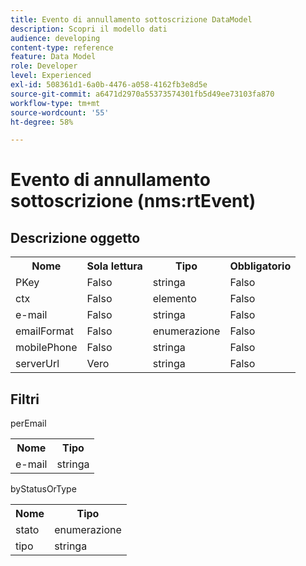```yaml
---
title: Evento di annullamento sottoscrizione DataModel
description: Scopri il modello dati
audience: developing
content-type: reference
feature: Data Model
role: Developer
level: Experienced
exl-id: 508361d1-6a0b-4476-a058-4162fb3e8d5e
source-git-commit: a6471d2970a55373574301fb5d49ee73103fa870
workflow-type: tm+mt
source-wordcount: '55'
ht-degree: 58%

---
```


# Evento di annullamento sottoscrizione (nms:rtEvent)

## Descrizione oggetto

<table>
               <tr>
                  <th>Nome</th>
                  <th>Sola lettura</th>
                  <th>Tipo</th>
                  <th>Obbligatorio</th>
               </tr>
               <tr>
                  <td>PKey</td>
                  <td>Falso</td>
                  <td>stringa</td>
                  <td>Falso</td>
               </tr>
               <tr>
                  <td>ctx</td>
                  <td>Falso</td>
                  <td>elemento</td>
                  <td>Falso</td>
               </tr>
               <tr>
                  <td>e-mail</td>
                  <td>Falso</td>
                  <td>stringa</td>
                  <td>Falso</td>
               </tr>
               <tr>
                  <td>emailFormat</td>
                  <td>Falso</td>
                  <td>enumerazione</td>
                  <td>Falso</td>
               </tr>
               <tr>
                  <td>mobilePhone</td>
                  <td>Falso</td>
                  <td>stringa</td>
                  <td>Falso</td>
               </tr>
               <tr>
                  <td>serverUrl</td>
                  <td>Vero</td>
                  <td>stringa</td>
                  <td>Falso</td>
               </tr>
            </table>

## Filtri

perEmail

<table>
    <tr>
    <th>Nome</th>
    <th>Tipo</th>
    </tr>
    <tr>
    <td>e-mail</td>
    <td>stringa</td>
    </tr>
</table>

byStatusOrType

<table>
        <tr>
        <th>Nome</th>
        <th>Tipo</th>
        </tr>
        <tr>
        <td>stato</td>
        <td>enumerazione</td>
        </tr>
        <tr>
        <td>tipo</td>
        <td>stringa</td>
        </tr>
    </table>
